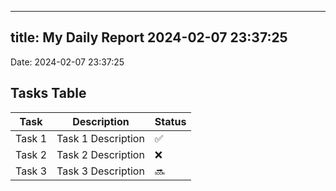 
---
title: My Daily Report 2024-02-07 23:37:25
---

Date: 2024-02-07 23:37:25

## Tasks Table

| Task | Description | Status |
|------|-------------|--------|
| Task 1 | Task 1 Description | ✅ |
| Task 2 | Task 2 Description | ❌ |
| Task 3 | Task 3 Description | 🔜 |
